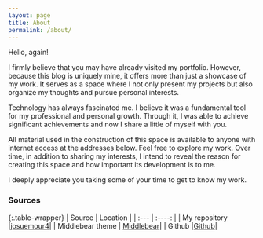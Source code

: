 ```yaml
---
layout: page
title: About
permalink: /about/
---
```


Hello, again!

I firmly believe that you may have already visited my portfolio. However, because this blog is uniquely mine, it offers more than just a showcase of my work. It serves as a space where I not only present my projects but also organize my thoughts and pursue personal interests.

Technology has always fascinated me. I believe it was a fundamental tool for my professional and personal growth. Through it, I was able to achieve significant achievements and now I share a little of myself with you.

All material used in the construction of this space is available to anyone with internet access at the addresses below. Feel free to explore my work. Over time, in addition to sharing my interests, I intend to reveal the reason for creating this space and how important its development is to me.

I deeply appreciate you taking some of your time to get to know my work.

### Sources

{:.table-wrapper}
| Source      | Location |
| :---      |    :----:   |
| My repository     |<a href="https://github.com/josuemour4" target="_blank">josuemour4</a>|
| Middlebear theme  | <a href="https://rubygems.org/gems/jekyll-theme-editorial" target="_blank">Middlebear</a>|
| Github     |<a href="https://github.com/" target="_blank">Github</a>|